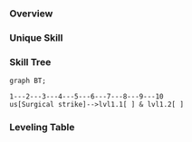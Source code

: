 ### Overview
### Unique Skill
### Skill Tree
```mermaid 
graph BT;

1---2---3---4---5---6---7---8---9---10
us[Surgical strike]-->lvl1.1[ ] & lvl1.2[ ]
```
### Leveling Table